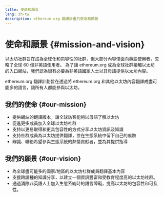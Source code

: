 ```yaml
---
title: 使命和願景
lang: zh-tw
description: ethereum.org 翻譯計畫的使命和願景
---
```


# 使命和願景 {#mission-and-vision}

以太坊社群旨在成為全球化和包容性的社群，但大部分內容僅面向英語使用者，忽略了全球 60 億非英語使用者。 為了讓 ethereum.org 成為全球社群接觸以太坊的入口網站，我們認為很有必要為非英語國家人士以其母語提供以太坊內容。

ethereum.org 翻譯計劃旨在透過將 ethereum.org 和其他以太坊內容翻譯成盡可能多的語言，讓所有人都能參與以太坊。

## 我們的使命 {#our-mission}

- 提供網站的翻譯版本，讓全球訪客能夠以母語了解以太坊
- 促進更多成員加入全球以太坊社群
- 支持以更易取得和更具包容性的方式分享以太坊資訊及知識
- 支持社群成員為以太坊提供翻譯，並在生態系統中留下自己的痕跡
- 辨識、聯絡希望參與生態系統的熱情貢獻者，並為其提供指導

## 我們的願景 {#our-vision}

- 為全球盡可能多的國家/地區的以太坊社群成員翻譯基本內容
- 支援跨語種的知識分享，以建立一個資訊豐富和受教育程度高的以太坊社群。
- 通過消除非英語人士加入生態系統時的語言障礙，提高以太坊的包容性和可及性。

